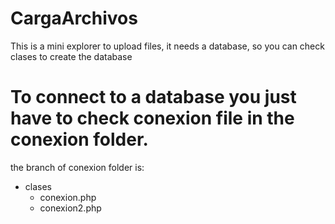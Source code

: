 # CargaArchivos
This is a mini explorer to upload files, it needs a database, so you can check clases to create the database

# To connect to a database you just have to check conexion file in the conexion folder.
the branch of conexion folder is:
  * clases
    * conexion.php
    * conexion2.php
